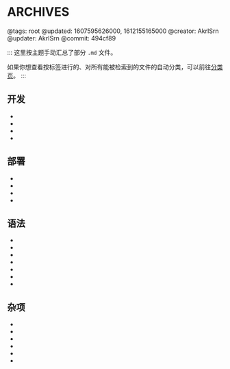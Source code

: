 # ARCHIVES

@tags: root
@updated: 1607595626000, 1612155165000
@creator: AkrISrn
@updater: AkrISrn
@commit: 494cf89

:::
这里按主题手动汇总了部分 `.md` 文件。

如果你想查看按标签进行的、对所有能被检索到的文件的自动分类，可以前往[分类页](/zh/categories.md "#")。
:::

## 开发

- [](/zh/docs/compile.md "#")
- [](/zh/docs/dependencies.md "#")
- [](/zh/docs/some-problems.md "#")
- [](/zh/docs/roadmap.md "#")

## 部署

- [](/zh/docs/config.md "#")
- [](/zh/docs/deploy.md "#")
- [](/zh/docs/browser-cache.md "#")
- [](/zh/docs/cdn.md "#")

## 语法

- [](/zh/docs/markdown-link-ext.md "#")
- [](/zh/docs/details.md "#")
- [](/zh/docs/fold-heading.md "#")
- [](/zh/docs/inline-script.md "#")
- [](/zh/docs/toc.md "#")
- [](/zh/docs/list.md "#")
- [](/zh/docs/flags.md "#")

## 杂项

- [](/zh/docs/performance.md "#")
- [](/zh/docs/typography.md "#")
- [](/zh/docs/unicode.md "#")
- [](/zh/docs/emoji.md "#")
- [](/zh/docs/gadget.md "#")
- [](/zh/docs/backlinks.md "#")
